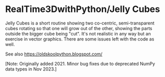# RealTime3DwithPython/Jelly Cubes

Jelly Cubes is a short routine showing two co-centric, semi-transparent cubes rotating so that one will grow out of the other, showing the parts outside the bigger cube being "cut". It's not realistic in any way but an exercise in vector graphics. There are some issues left with the code as well.

See also https://oldskoolpython.blogspot.com/

[Note: Originally added 2021. Minor bug fixes due to deprecated NumPy data types in Nov 2023.]
